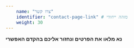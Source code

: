 ```yaml
---
    name: "צרו קשר"
    identifier: "contact-page-link" # מזהה ייחודי
    weight: 30
---
```


**נא מלאו את הפרטים ונחזור אליכם בהקדם האפשרי**
